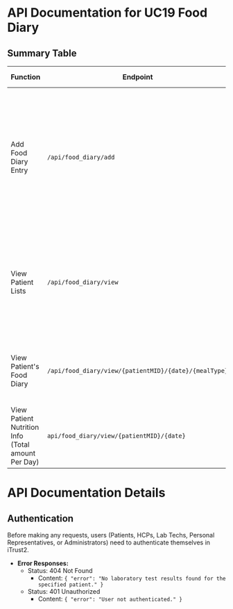 # API Documentation for UC19 Food Diary

## Summary Table

| Function | Endpoint | Method | Request Payload | Success Response | Error Responses |
|----------|----------|--------|------------------|-------------------|-----------------|
| Add Food Diary Entry | `/api/food_diary/add` | `POST` | `date` (-), `foodName` (String), `mealType` (String), `servingNumber` (-), `caloriesPerServing` (-), `fatPerServing` (-), `sodiumPerServing` (-), `carbsPerServing` (-), `sugarsPerServing` (-), `fiberPerServing` (-), `proteinPerServing` (-) | `200 OK` - Success Message | `400 Bad Request` - Missing or incorrect information <br>`401 Unauthorized` - User not authenticated |
| View Patient Lists | `/api/food_diary/view` | `GET` |  | `200 OK` - Patients list | `404 Not Found` - Patient list not found(<U>공백 리스트 반환하게 구현할거라 필요없긴 합니다)</U> <br>`401 Unauthorized` - User not authenticated |
| View Patient's Food Diary | `/api/food_diary/view/{patientMID}/{date}/{mealType}` | `GET` | `patientMID` (String), `date` (-) `mealType` (String) | `200 OK` - Patient's Food diary | `404 Not Found` - Patient not found <br>`401 Unauthorized` - User not authenticated |
| View Patient Nutrition Info (Total amount Per Day) | `api/food_diary/view/{patientMID}/{date}`| `GET` | `patientMID` (String), `date` (-) | `200 OK` - Patient's Nutrition Info | `404 Not Found` - No result found <br>`401 Unauthorized` - User not authenticated |


# API Documentation Details

## Authentication

Before making any requests, users (Patients, HCPs, Lab Techs, Personal Representatives, or Administrators) need to authenticate themselves in iTrust2.

<!-- ## 1. Order Laboratory Tests (S1)

- **Endpoint:** `/api/lab_tests/order`
- **Method:** `POST`
- **Request Payload:**
  - Parameters:
    - `patientMID` (String): MID (username) of the patient.
    - `testName` (String): Name of the laboratory test (Up to 250 alphanumeric characters).
    - `labName` (String): Name of the lab (Up to 250 alphanumeric characters).
    - `instructions` (String): Special instructions for the test (Up to 500 characters).

- **Success Response:**
  - Status: 200 OK
  - Content: `{ "message": "Laboratory tests ordered successfully." }`

- **Error Responses:**
  - Status: 400 Bad Request
    - Content: `{ "error": "Missing or incorrect information. Please check your request." }`
  - Status: 401 Unauthorized
    - Content: `{ "error": "User not authenticated." }`

## 2. Process and Record Test Results (S2)

- **Endpoint:** `/api/lab_tests/record_results`
- **Method:** `POST`
- **Request Payload:**
  - Parameters:
    - `patientMID` (String): MID (username) of the patient.
    - `testName` (String): Name of the laboratory test (Up to 250 alphanumeric characters).
    - `labName` (String): Name of the lab (Up to 250 alphanumeric characters).
    - `results` (String): Test results (Alphanumeric, up to 500 characters).
    - `notes` (String): Additional notes or observations (Up to 500 characters).

- **Success Response:**
  - Status: 200 OK
  - Content: `{ "message": "Laboratory test results recorded successfully." }`

- **Error Responses:**
  - Status: 400 Bad Request
    - Content: `{ "error": "Missing or incorrect information. Please check your request." }`
  - Status: 401 Unauthorized
    - Content: `{ "error": "User not authenticated." }`

## 3. View Laboratory Test Results (S3)

- **Endpoint:** `/api/lab_tests/view_results/{patientMID}`
- **Method:** `GET`
- **Request Parameters:**
  - `patientMID` (String): MID (username) of the patient.

- **Success Response:**
  - Status: 200 OK
  - Content:
    ```json
    {
      "testResults": [
        {
          "testName": "Blood Test",
          "labName": "Central Lab",
          "results": "Normal",
          "notes": "No abnormalities detected."
        },
        // ... other test results
      ]
    }
    ``` -->

- **Error Responses:**
  - Status: 404 Not Found
    - Content: `{ "error": "No laboratory test results found for the specified patient." }`
  - Status: 401 Unauthorized
    - Content: `{ "error": "User not authenticated." }`